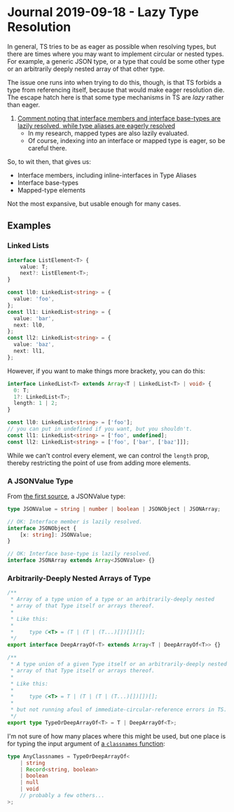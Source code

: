 Journal 2019-09-18 - Lazy Type Resolution
========

In general, TS tries to be as eager as possible when resolving types, but there are times where you may want to implement circular or nested types.  For example, a generic JSON type, or a type that could be some other type or an arbitrarily deeply nested array of that other type.

The issue one runs into when trying to do this, though, is that TS forbids a type from referencing itself, because that would make eager resolution die.  The escape hatch here is that some type mechanisms in TS are _lazy_ rather than eager.

1. [Comment noting that interface members and interface base-types are lazily resolved, while type aliases are eagerly resolved](https://github.com/Microsoft/TypeScript/issues/3496#issuecomment-128553540)
    - In my research, mapped types are also lazily evaluated.
    - Of course, indexing into an interface or mapped type is eager, so be careful there.

So, to wit then, that gives us:

- Interface members, including inline-interfaces in Type Aliases
- Interface base-types
- Mapped-type elements

Not the most expansive, but usable enough for many cases.



## Examples


### Linked Lists

```typescript
interface ListElement<T> {
    value: T;
    next?: ListElement<T>;
}

const ll0: LinkedList<string> = {
  value: 'foo',
};
const ll1: LinkedList<string> = {
  value: 'bar',
  next: ll0,
};
const ll2: LinkedList<string> = {
  value: 'baz',
  next: ll1,
};
```

However, if you want to make things more brackety, you can do this:

```typescript
interface LinkedList<T> extends Array<T | LinkedList<T> | void> {
  0: T;
  1?: LinkedList<T>;
  length: 1 | 2;
}

const ll0: LinkedList<string> = ['foo'];
// you can put in undefined if you want, but you shouldn't.
const ll1: LinkedList<string> = ['foo', undefined];
const ll2: LinkedList<string> = ['foo', ['bar', ['baz']]];
```

While we can't control every element, we can control the `length` prop, thereby restricting the point of use from adding more elements.


### A JSONValue Type

From [the first source](https://github.com/Microsoft/TypeScript/issues/3496#issuecomment-128553540), a JSONValue type:

```typescript
type JSONValue = string | number | boolean | JSONObject | JSONArray;

// OK: Interface member is lazily resolved.
interface JSONObject {
    [x: string]: JSONValue;
}

// OK: Interface base-type is lazily resolved.
interface JSONArray extends Array<JSONValue> {}
```


### Arbitrarily-Deeply Nested Arrays of Type

```typescript
/**
 * Array of a type union of a type or an arbitrarily-deeply nested
 * array of that Type itself or arrays thereof.
 *
 * Like this:
 * 
 *     type C<T> = (T | (T | (T...)[])[])[];
 */
export interface DeepArrayOf<T> extends Array<T | DeepArrayOf<T>> {}

/**
 * A type union of a given Type itself or an arbitrarily-deeply nested
 * array of that Type itself or arrays thereof.
 * 
 * Like this:
 * 
 *     type C<T> = T | (T | (T | (T...)[])[])[];
 * 
 * but not running afoul of immediate-circular-reference errors in TS.
 */
export type TypeOrDeepArrayOf<T> = T | DeepArrayOf<T>;
```

I'm not sure of how many places where this might be used, but one place is for typing the input argument of [a `classnames` function](https://www.npmjs.com/package/classnames):

```typescript
type AnyClassnames = TypeOrDeepArrayOf<
    | string
    | Record<string, boolean>
    | boolean
    | null
    | void
    // probably a few others...
>;
```
